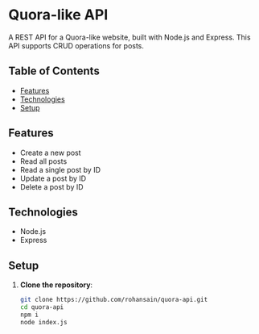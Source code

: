 # Quora-like API

A REST API for a Quora-like website, built with Node.js and Express. This API supports CRUD operations for posts.

## Table of Contents
- [Features](#features)
- [Technologies](#technologies)
- [Setup](#setup)

## Features
- Create a new post
- Read all posts
- Read a single post by ID
- Update a post by ID
- Delete a post by ID

## Technologies
- Node.js
- Express

## Setup

1. **Clone the repository**:
   ```sh
   git clone https://github.com/rohansain/quora-api.git
   cd quora-api
   npm i
   node index.js
